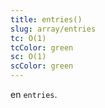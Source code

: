 ```yaml
---
title: entries()
slug: array/entries
tc: O(1)
tcColor: green
sc: O(1)
scColor: green
---
```

en `entries`.